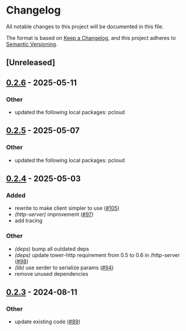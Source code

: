 # Changelog
All notable changes to this project will be documented in this file.

The format is based on [Keep a Changelog](https://keepachangelog.com/en/1.0.0/),
and this project adheres to [Semantic Versioning](https://semver.org/spec/v2.0.0.html).

## [Unreleased]

## [0.2.6](https://github.com/jdrouet/pcloud/compare/pcloud-http-server-v0.2.5...pcloud-http-server-v0.2.6) - 2025-05-11

### Other

- updated the following local packages: pcloud

## [0.2.5](https://github.com/jdrouet/pcloud/compare/pcloud-http-server-v0.2.4...pcloud-http-server-v0.2.5) - 2025-05-07

### Other

- updated the following local packages: pcloud

## [0.2.4](https://github.com/jdrouet/pcloud/compare/pcloud-http-server-v0.2.3...pcloud-http-server-v0.2.4) - 2025-05-03

### Added

- rewrite to make client simpler to use ([#105](https://github.com/jdrouet/pcloud/pull/105))
- *(http-server)* improvement ([#97](https://github.com/jdrouet/pcloud/pull/97))
- add tracing

### Other

- *(deps)* bump all outdated deps
- *(deps)* update tower-http requirement from 0.5 to 0.6 in /http-server ([#98](https://github.com/jdrouet/pcloud/pull/98))
- *(lib)* use serder to serialize params ([#94](https://github.com/jdrouet/pcloud/pull/94))
- remove unused dependencies

## [0.2.3](https://github.com/jdrouet/pcloud/compare/pcloud-http-server-v0.2.2...pcloud-http-server-v0.2.3) - 2024-08-11

### Other
- update existing code ([#89](https://github.com/jdrouet/pcloud/pull/89))
